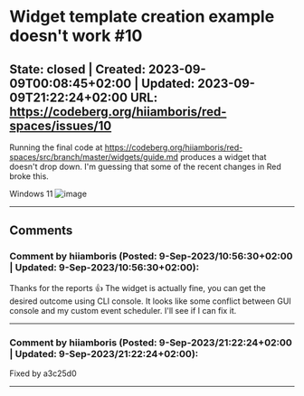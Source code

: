 # Widget template creation example doesn't work #10

**State:** closed | **Created:** 2023-09-09T00:08:45+02:00 | **Updated:** 2023-09-09T21:22:24+02:00
**URL:** <https://codeberg.org/hiiamboris/red-spaces/issues/10>
---

Running the final code at https://codeberg.org/hiiamboris/red-spaces/src/branch/master/widgets/guide.md produces a widget that doesn't drop down. I'm guessing that some of the recent changes in Red broke this.

Windows 11
![image](/attachments/f1fc3196-6d7f-41d9-80c1-6ba8d090890c)

---
## Comments

### Comment by **hiiamboris** (**Posted:** 9-Sep-2023/10:56:30+02:00 | **Updated:** 9-Sep-2023/10:56:30+02:00):

Thanks for the reports :+1:
The widget is actually fine, you can get the desired outcome using CLI console. It looks like some conflict between GUI console and my custom event scheduler. I'll see if I can fix it.

---
### Comment by **hiiamboris** (**Posted:** 9-Sep-2023/21:22:24+02:00 | **Updated:** 9-Sep-2023/21:22:24+02:00):

Fixed by a3c25d0

---
